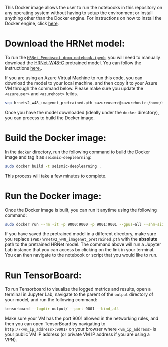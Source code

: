 This Docker image allows the user to run the notebooks in this repository on any operating system without having to setup the environment or install anything other than the Docker engine. For instructions on how to install the Docker engine, click [here](https://www.docker.com/get-started). 

# Download the HRNet model: 

To run the [`HRNet_Penobscot_demo_notebook.ipynb`](https://github.com/microsoft/seismic-deeplearning/blob/master/examples/interpretation/notebooks/HRNet_Penobscot_demo_notebook.ipynb), you will need to manually download the [HRNet-W48-C](https://1drv.ms/u/s!Aus8VCZ_C_33dKvqI6pBZlifgJk) pretrained model. You can follow the instructions [here.](https://github.com/microsoft/seismic-deeplearning#hrnet). 

If you are using an Azure Virtual Machine to run this code, you can download the model to your local machine, and then copy it to your Azure VM through the command below. Please make sure you update the `<azureuser>` and `<azurehost>` feilds.
```bash
scp hrnetv2_w48_imagenet_pretrained.pth <azureuser>@<azurehost>:/home/<azureuser>/seismic-deeplearning/docker/hrnetv2_w48_imagenet_pretrained.pth
```
Once you have the model downloaded (ideally under the `docker` directory), you can process to build the Docker image. 

# Build the Docker image:

In the `docker` directory, run the following command to build the Docker image and tag it as `seismic-deeplearning`: 

```bash
sudo docker build -t seismic-deeplearning . 
```
This process will take a few minutes to complete. 

# Run the Docker image:
Once the Docker image is built, you can run it anytime using the following command:
```bash
sudo docker run --rm -it -p 9000:9000 -p 9001:9001 --gpus=all --shm-size 11G --mount type=bind,source=$PWD/hrnetv2_w48_imagenet_pretrained.pth,target=/home/models/hrnetv2_w48_imagenet_pretrained.pth seismic-deeplearning
```
If you have saved the pretrained model in a different directory, make sure you replace `$PWD/hrnetv2_w48_imagenet_pretrained.pth` with the **absolute** path to the pretrained HRNet model. The command above will run a Jupyter Lab instance that you can access by clicking on the link in your terminal. You can then navigate to the notebook or script that you would like to run. 

# Run TensorBoard:
To run Tensorboard to visualize the logged metrics and results, open a terminal in Jupyter Lab, navigate to the parent of the `output` directory of your model, and run the following command: 
```bash 
tensorboard --logdir output/ --port 9001 --bind_all
```
Make sure your VM has the port 9001 allowed in the networking rules, and then you can open TensorBoard by navigating to `http://<vm_ip_address>:9001/` on your browser where `<vm_ip_address>` is your public VM IP address (or private VM IP address if you are using a VPN).
